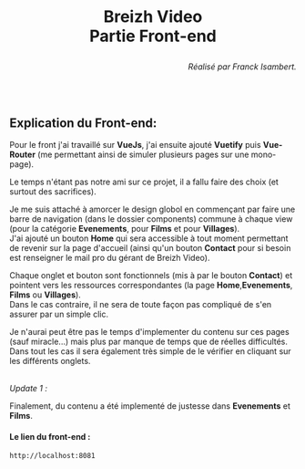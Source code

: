 # <p style="text-align:center;"> Breizh Video</br>Partie Front-end</p>

<p style="text-align:right;"> <i>Réalisé par Franck Isambert.</i></p>

<br/>
<br/>


## <a id="variable-notion">Explication du Front-end:</a>


Pour le front j'ai travaillé sur **VueJs**, j'ai ensuite ajouté **Vuetify** puis **Vue-Router** (me permettant ainsi de simuler plusieurs pages sur une mono-page).

Le temps n'étant pas notre ami sur ce projet, il a fallu faire des choix (et surtout des sacrifices).

Je me suis attaché à amorcer le design globol en commençant par faire une barre de navigation (dans le dossier components) commune à chaque view (pour la catégorie **Evenements**, pour **Films** et pour **Villages**).</br>
J'ai ajouté un bouton **Home** qui sera accessible à tout moment permettant de revenir sur la page d'accueil (ainsi qu'un bouton **Contact** pour si besoin est renseigner le mail pro du gérant de Breizh Video).

Chaque onglet et bouton sont fonctionnels (mis à par le bouton **Contact**) et pointent vers les ressources correspondantes (la page **Home**,**Evenements**, **Films** ou **Villages**).</br>Dans le cas contraire, il ne sera de toute façon pas compliqué de s'en assurer par un simple clic.

Je n'aurai peut être pas le temps d'implementer du contenu sur ces pages (sauf miracle...) mais plus par manque de temps que de réelles difficultés. Dans tout les cas il sera également très simple de le vérifier en cliquant sur les différents onglets.
</br>
</br>

<p><i>Update 1 :</i></p>

Finalement, du contenu a été implementé de justesse dans **Evenements** et **Films**.


#### <p>Le lien du front-end : </p>
`http://localhost:8081`
